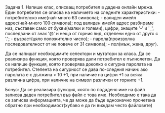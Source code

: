 Задача 1. Напише клас, описващ потребител в дадена онлайн мрежа. Един потребител се описва на наличието на следните характеристики:
      - потребителско име(най-много 63 символа);
      - валиден имейл адрес(най-много 100 символа); под валиден имейл адрес разбираме низ, съставен само от букви(малки и големи), цифри, знаците '-' и '_', последвани от знак '@' и неща от горния вид, отделени едно от друго с '.';
      - възраст(цяло положително число);
      - парола(произволна последователност от не повече от 31 символа);
      - пол(мъж, жена, друг).

Да се напишат необходимите селектори и мутатори за класа. Да се реализира функция, която проверява дали потребител е пълнолетен.
Да се напише функция, която проверява доколко е сигурна паролата на потребител. Степента на сигурност се дава по-следния начин: ако паролата е с дължина > 10 +1, при наличие на цифри +1 за всяка различна цифра, при наличие на символ различен от горните +1.

Бонус: 
   Да се реализира функция, която по подадено име на файл записва даден потребител във файл с това име. Необходимо е така да се записва информацията, че да може да бъде еднозначно прочетена обратно при необходимост(хубаво е да ги виждам често файловете)
